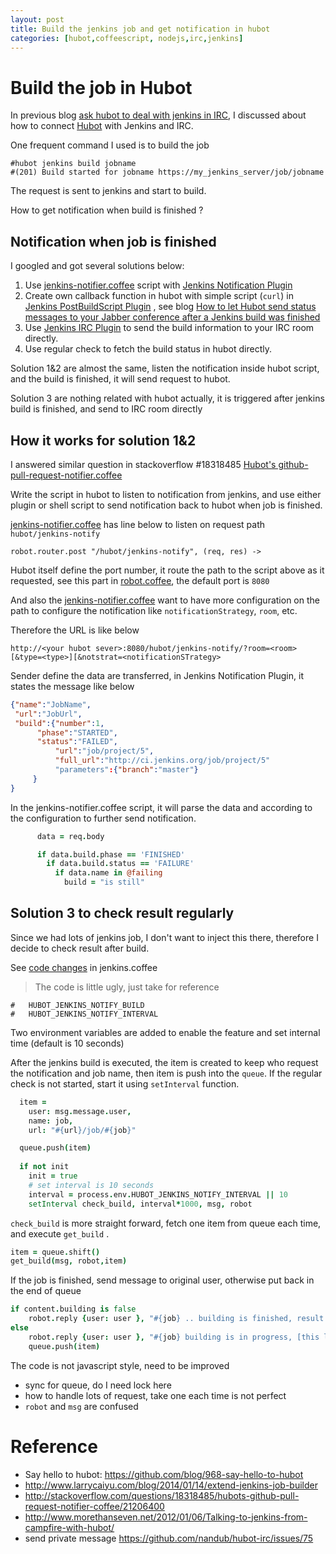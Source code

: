 ```yaml
---
layout: post
title: Build the jenkins job and get notification in hubot
categories: [hubot,coffeescript, nodejs,irc,jenkins]
---
```


# Build the job in Hubot #

In previous blog [ask hubot to deal with jenkins in IRC](http://www.larrycaiyu.com/blog/2014/01/14/extend-jenkins-job-builder/), I discussed about how to connect [Hubot][hubot] with Jenkins and IRC.

One frequent command I used is to build the job

	#hubot jenkins build jobname
    #(201) Build started for jobname https://my_jenkins_server/job/jobname

The request is sent to jenkins and start to build.

How to get notification when build is finished ? 

## Notification when job is finished ##

I googled and got several solutions below:

1. Use [jenkins-notifier.coffee][jenkins_notify] script with [Jenkins Notification Plugin](https://wiki.jenkins-ci.org/display/JENKINS/Notification+Plugin) 
2. Create own callback function in hubot with simple script (`curl`) in [Jenkins PostBuildScript Plugin](https://wiki.jenkins-ci.org/display/JENKINS/PostBuildScript+Plugin) , see blog [How to let Hubot send status messages to your Jabber conference after a Jenkins build was finished](http://lambda.fortytools.com/post/29961447332/how-to-let-hubot-send-status-messages-to-your-jabber)
3. Use [Jenkins IRC Plugin](https://wiki.jenkins-ci.org/display/JENKINS/IRC+Plugin) to send the build information to your IRC room directly.
4. Use regular check to fetch the build status in hubot directly.

Solution 1&2 are almost the same, listen the notification inside hubot script, and the build is finished, it will send request to hubot.

Solution 3 are nothing related with hubot actually, it is triggered after jenkins build is finished, and send to IRC room directly  

## How it works for solution 1&2 ##

I answered similar question in stackoverflow #18318485 [Hubot's github-pull-request-notifier.coffee](http://stackoverflow.com/questions/18318485/hubots-github-pull-request-notifier-coffee)

Write the script in hubot to listen to notification from jenkins, and use either plugin or shell script to send notification back to hubot when job is finished. 

[jenkins-notifier.coffee][jenkins_notify] has line below to listen on request path `hubot/jenkins-notify`

	robot.router.post "/hubot/jenkins-notify", (req, res) ->

Hubot itself define the port number, it route the path to the script above as it requested, see this part in [robot.coffee][3], the default port is `8080`

And also the [jenkins-notifier.coffee][jenkins_notify] want to have more configuration on the path to configure the notification like `notificationStrategy`, `room`, etc.

Therefore the URL is like below

    http://<your hubot sever>:8080/hubot/jenkins-notify/?room=<room>[&type=<type>][&notstrat=<notificationSTrategy>

Sender define the data are transferred, in Jenkins Notification Plugin, it states the message like below

```json
{"name":"JobName",
 "url":"JobUrl",
 "build":{"number":1,
	  "phase":"STARTED",
	  "status":"FAILED",
          "url":"job/project/5",
          "full_url":"http://ci.jenkins.org/job/project/5"
          "parameters":{"branch":"master"}
	 }
}
```

In the jenkins-notifier.coffee script, it will parse the data and according to the configuration to further send notification.

```coffeescript
      data = req.body

      if data.build.phase == 'FINISHED'
        if data.build.status == 'FAILURE'
          if data.name in @failing
            build = "is still"
```

## Solution 3 to check result regularly ##

Since we had lots of jenkins job, I don't want to inject this there, therefore I decide to check result after build.

See [code changes](https://github.com/larrycai/hubot-scripts/compare/1b2d3ca8...d77bd03) in jenkins.coffee

> The code is little ugly, just take for reference

	#   HUBOT_JENKINS_NOTIFY_BUILD
	#   HUBOT_JENKINS_NOTIFY_INTERVAL

Two environment variables are added to enable the feature and set internal time (default is 10 seconds)

After the jenkins build is executed, the item is created to keep who request the notification and job name, then item is push into the `queue`. If the regular check is not started, start it using `setInterval` function.

```coffeescript
  item = 
    user: msg.message.user,
    name: job,
    url: "#{url}/job/#{job}"

  queue.push(item)
  
  if not init
    init = true
    # set interval is 10 seconds
    interval = process.env.HUBOT_JENKINS_NOTIFY_INTERVAL || 10
    setInterval check_build, interval*1000, msg, robot
```

`check_build` is more straight forward, fetch one item from queue each time, and execute  `get_build` . 

```coffeescript
item = queue.shift()
get_build(msg, robot,item)
```

If the job is finished, send message to original user, otherwise put back in the end of queue

```coffeescript
if content.building is false
	robot.reply {user: user }, "#{job} .. building is finished, result #{content.result}"
else
	robot.reply {user: user }, "#{job} building is in progress, [this log will be removed ..] "             
	queue.push(item)
```

The code is not javascript style, need to be improved

* sync for queue, do I need lock here
* how to handle lots of request, take one each time is not perfect
* `robot` and `msg` are confused

# Reference #

* Say hello to hubot: https://github.com/blog/968-say-hello-to-hubot
* http://www.larrycaiyu.com/blog/2014/01/14/extend-jenkins-job-builder
* http://stackoverflow.com/questions/18318485/hubots-github-pull-request-notifier-coffee/21206400
* http://www.morethanseven.net/2012/01/06/Talking-to-jenkins-from-campfire-with-hubot/
* send private message https://github.com/nandub/hubot-irc/issues/75

[1]: http://developer.github.com/v3/repos/hooks/#create-a-hook
[2]: https://github.com/github/hubot-scripts/blob/master/src/scripts/github-pull-request-notifier.coffee
[3]: https://github.com/github/hubot/blob/master/src/robot.coffee
[hubot]: http://hubot.github.com/
[hubot_catalog]: http://hubot-script-catalog.herokuapp.com/
[jenkins_notify]: https://github.com/github/hubot-scripts/blob/master/src/scripts/jenkins-notifier.coffee

